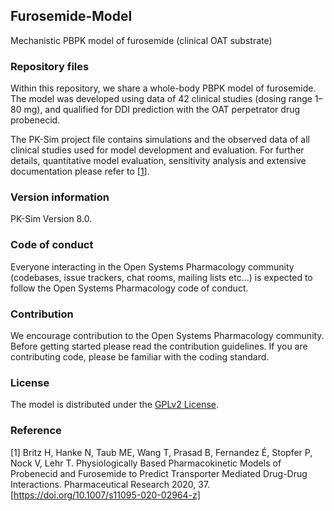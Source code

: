 ## Furosemide-Model
Mechanistic PBPK model of furosemide (clinical OAT substrate)
 
### Repository files
Within this repository, we share a whole-body PBPK model of furosemide. The model was developed using data of 42 clinical studies (dosing range 1–80 mg), and qualified for DDI prediction with the OAT perpetrator drug probenecid. 

The PK-Sim project file contains simulations and the observed data of all clinical studies used for model development and evaluation. For further details, quantitative model evaluation, sensitivity analysis and extensive documentation please refer to [[1](#reference)].
 
### Version information
PK-Sim Version 8.0.

### Code of conduct

Everyone interacting in the Open Systems Pharmacology community (codebases, issue trackers, chat rooms, mailing lists etc...) is expected to follow the Open Systems Pharmacology code of conduct.

### Contribution

We encourage contribution to the Open Systems Pharmacology community. Before getting started please read the contribution guidelines. If you are contributing code, please be familiar with the coding standard.
 
### License
The model is distributed under the [GPLv2 License](https://github.com/Open-Systems-Pharmacology/Suite/blob/develop/LICENSE). 
 
### Reference
[1] Britz H, Hanke N, Taub ME, Wang T, Prasad B, Fernandez É, Stopfer P, Nock V, Lehr T. 
Physiologically Based Pharmacokinetic Models of Probenecid and Furosemide to Predict Transporter Mediated Drug-Drug Interactions. Pharmaceutical Research 2020, 37. [https://doi.org/10.1007/s11095-020-02964-z]
